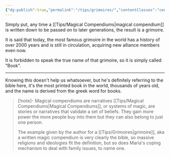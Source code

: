 ```yaml
---
{"dg-publish":true,"permalink":"/tips/grimoires/","contentClasses":"center-headings red-truth red-links blue-truth"}
---
```


Simply put, any time a [[Tips/Magical Compendiums\|magical compendium]] is written down to be passed on to later generations, the result is a grimoire.

It is said that today, the most famous grimoire in the world has a history of over 2000 years and is still in circulation, acquiring new alliance members even now.

It is forbidden to speak the true name of that grimoire, so it is simply called "Book".

---

 Knowing this doesn't help us whatsoever, but he's definitely referring to the bible here, it's the most printed book in the world, thousands of years old, and the name is derived from the greek word for books.

<div class="transclusion internal-embed is-loaded"><div class="markdown-embed">



> [!note]- Magical compendiums are narratives
> [[Tips/Magical Compendiums\|Magical Compendiums]], or systems of magic, are stories or narratives that validate a set of beliefs. They gain more power the more people buy into them but they can also belong to just one person.
> 
> The example given by the author for a [[Tips/Grimoires\|grimoire]], aka a written magic compendium is very clearly the bible, so massive religions and ideologies fit the definition, but so does Maria's coping mechanism to deal with family issues, to name one.

</div></div>
